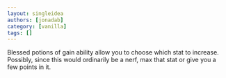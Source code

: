 ```yaml
---
layout: singleidea
authors: [jonadab]
category: [vanilla]
tags: []
---
```

Blessed potions of gain ability allow you to choose which stat to increase. Possibly, since this would ordinarily be a nerf, max that stat or give you a few points in it.
